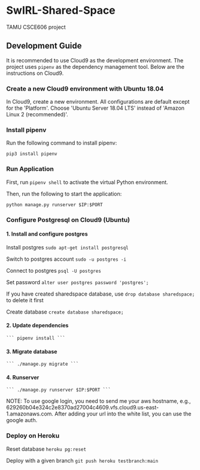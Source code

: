 # SwIRL-Shared-Space

TAMU CSCE606 project


## Development Guide

It is recommended to use Cloud9 as the development environment. The project uses ```pipenv``` as the dependency management tool. 
Below are the instructions on Cloud9. 

### Create a new Cloud9 environment with Ubuntu 18.04

In Cloud9, create a new environment. All configurations are default except for the 'Platform'. Choose 'Ubuntu Server 18.04 LTS' instead of 'Amazon Linux 2 (recommended)'.

### Install pipenv
Run the following command to install pipenv:

```
pip3 install pipenv
```



### Run Application

First, run ```pipenv shell``` to activate the virtual Python environment.

Then, run the following to start the application:

```
python manage.py runserver $IP:$PORT
```

### Configure Postgresql on Cloud9 (Ubuntu)

#### 1. Install and configure postgres

Install postgres
	``` sudo apt-get install postgresql ```

Switch to postgres account
	``` sudo -u postgres -i ```

Connect to postgres
	``` psql -U postgres ```

Set password
	``` alter user postgres password 'postgres'; ```


If you have created sharedspace database, use ``` drop database sharedspace; ``` to delete it first

Create database
	``` create database sharedspace; ```


#### 2. Update dependencies

	``` pipenv install ```


#### 3. Migrate database

	``` ./manage.py migrate ```

#### 4. Runserver

	``` ./manage.py runserver $IP:$PORT ```


NOTE: To use google login, you need to send me your aws hostname, e.g., 629260b04e324c2e8370ad27004c4609.vfs.cloud9.us-east-1.amazonaws.com. After adding your url into the white list, you can use the google auth.


### Deploy on Heroku

Reset database
``` heroku pg:reset ```

Deploy with a given branch
``` git push heroku testbranch:main ```

